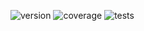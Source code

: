 ![version](https://img.shields.io/badge/version-0.2.0-blue)
![coverage](https://img.shields.io/codecov/c/github/dagousket/abloc)
![tests](https://img.shields.io/github/actions/workflow/status/dagousket/abloc/deploy.yml?label=tests)
